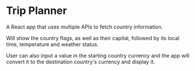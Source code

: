 # Trip Planner

A React app that uses multiple APIs to fetch country information.

Will show the country flags, as well as their capital, followed by its local time, temperature and weather status.

User can also input a value in the starting country currency and the app will convert it to the destination country's currency and display it.
